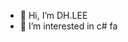 - 👋 Hi, I’m DH.LEE
- 👀 I’m interested in c# fa

<!---
thtns2/thtns2 is a ✨ special ✨ repository because its `README.md` (this file) appears on your GitHub profile.
You can click the Preview link to take a look at your changes.
--->
